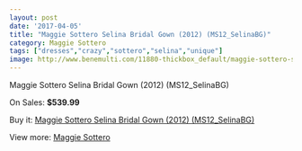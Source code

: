 ```yaml
---
layout: post
date: '2017-04-05'
title: "Maggie Sottero Selina Bridal Gown (2012) (MS12_SelinaBG)"
category: Maggie Sottero
tags: ["dresses","crazy","sottero","selina","unique"]
image: http://www.benemulti.com/11880-thickbox_default/maggie-sottero-selina-bridal-gown-2012-ms12selinabg.jpg
---
```

Maggie Sottero Selina Bridal Gown (2012) (MS12_SelinaBG)

On Sales: **$539.99**
<a href="https://www.benemulti.com/en/maggie-sottero/4447-maggie-sottero-selina-bridal-gown-2012-ms12selinabg.html"><amp-img layout="responsive" width="600" height="600" src="//www.benemulti.com/11880-thickbox_default/maggie-sottero-selina-bridal-gown-2012-ms12selinabg.jpg" alt="Maggie Sottero Selina Bridal Gown (2012) (MS12_SelinaBG) 0" /></a>
<a href="https://www.benemulti.com/en/maggie-sottero/4447-maggie-sottero-selina-bridal-gown-2012-ms12selinabg.html"><amp-img layout="responsive" width="600" height="600" src="//www.benemulti.com/11884-thickbox_default/maggie-sottero-selina-bridal-gown-2012-ms12selinabg.jpg" alt="Maggie Sottero Selina Bridal Gown (2012) (MS12_SelinaBG) 1" /></a>
<a href="https://www.benemulti.com/en/maggie-sottero/4447-maggie-sottero-selina-bridal-gown-2012-ms12selinabg.html"><amp-img layout="responsive" width="600" height="600" src="//www.benemulti.com/11883-thickbox_default/maggie-sottero-selina-bridal-gown-2012-ms12selinabg.jpg" alt="Maggie Sottero Selina Bridal Gown (2012) (MS12_SelinaBG) 2" /></a>
<a href="https://www.benemulti.com/en/maggie-sottero/4447-maggie-sottero-selina-bridal-gown-2012-ms12selinabg.html"><amp-img layout="responsive" width="600" height="600" src="//www.benemulti.com/11882-thickbox_default/maggie-sottero-selina-bridal-gown-2012-ms12selinabg.jpg" alt="Maggie Sottero Selina Bridal Gown (2012) (MS12_SelinaBG) 3" /></a>
<a href="https://www.benemulti.com/en/maggie-sottero/4447-maggie-sottero-selina-bridal-gown-2012-ms12selinabg.html"><amp-img layout="responsive" width="600" height="600" src="//www.benemulti.com/11881-thickbox_default/maggie-sottero-selina-bridal-gown-2012-ms12selinabg.jpg" alt="Maggie Sottero Selina Bridal Gown (2012) (MS12_SelinaBG) 4" /></a>

Buy it: [Maggie Sottero Selina Bridal Gown (2012) (MS12_SelinaBG)](https://www.benemulti.com/en/maggie-sottero/4447-maggie-sottero-selina-bridal-gown-2012-ms12selinabg.html "Maggie Sottero Selina Bridal Gown (2012) (MS12_SelinaBG)")

View more: [Maggie Sottero](https://www.benemulti.com/en/41-maggie-sottero "Maggie Sottero")